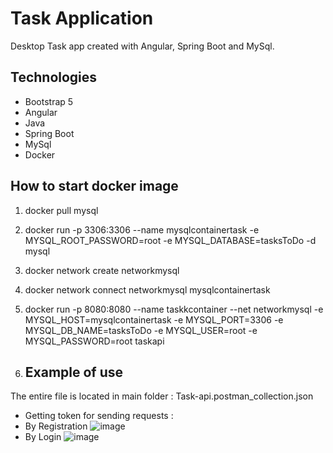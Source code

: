 # Task Application 
Desktop Task app created with Angular, Spring Boot and MySql.

## Technologies
* Bootstrap 5
* Angular 
* Java
* Spring Boot
* MySql
* Docker

## How to start docker image 
1. docker pull mysql
2. docker run -p 3306:3306 --name mysqlcontainertask -e MYSQL_ROOT_PASSWORD=root -e MYSQL_DATABASE=tasksToDo -d mysql
3. docker network create networkmysql
4. docker network connect networkmysql mysqlcontainertask
5. docker run -p 8080:8080 --name taskkcontainer --net networkmysql -e MYSQL_HOST=mysqlcontainertask -e MYSQL_PORT=3306 -e MYSQL_DB_NAME=tasksToDo -e MYSQL_USER=root -e MYSQL_PASSWORD=root taskapi

6. ## Example of use
The entire file is located in main folder : Task-api.postman_collection.json
* Getting token for sending requests :
* By Registration
![image](https://github.com/GebratenesOmelett/TaskBackend/assets/78979897/b66b1fdd-05db-451d-88df-d92fa27139a5)
* By Login
![image](https://github.com/GebratenesOmelett/TaskBackend/assets/78979897/c4af6b73-2a8b-4774-865b-c53e7a914c78)

